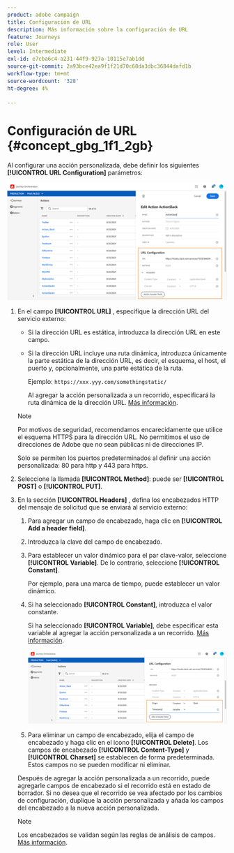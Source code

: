 ```yaml
---
product: adobe campaign
title: Configuración de URL
description: Más información sobre la configuración de URL
feature: Journeys
role: User
level: Intermediate
exl-id: e7cba6c4-a231-44f9-927a-10115e7ab1dd
source-git-commit: 2a93bce42ea9f1f21d70c68da3dbc36844dafd1b
workflow-type: tm+mt
source-wordcount: '328'
ht-degree: 4%

---
```


# Configuración de URL {#concept_gbg_1f1_2gb}

Al configurar una acción personalizada, debe definir los siguientes **[!UICONTROL URL Configuration]** parámetros:

![](../assets/journeyurlconfiguration.png)

1. En el campo **[!UICONTROL URL]** , especifique la dirección URL del servicio externo:

   * Si la dirección URL es estática, introduzca la dirección URL en este campo.

   * Si la dirección URL incluye una ruta dinámica, introduzca únicamente la parte estática de la dirección URL, es decir, el esquema, el host, el puerto y, opcionalmente, una parte estática de la ruta.

      Ejemplo: `https://xxx.yyy.com/somethingstatic/`

      Al agregar la acción personalizada a un recorrido, especificará la ruta dinámica de la dirección URL. [Más información](../building-journeys/using-custom-actions.md).
   >[!NOTE]
   >
   >Por motivos de seguridad, recomendamos encarecidamente que utilice el esquema HTTPS para la dirección URL. No permitimos el uso de direcciones de Adobe que no sean públicas ni de direcciones IP.
   >
   >Solo se permiten los puertos predeterminados al definir una acción personalizada: 80 para http y 443 para https.

1. Seleccione la llamada **[!UICONTROL Method]**: puede ser **[!UICONTROL POST]** o **[!UICONTROL PUT]**.
1. En la sección **[!UICONTROL Headers]** , defina los encabezados HTTP del mensaje de solicitud que se enviará al servicio externo:
   1. Para agregar un campo de encabezado, haga clic en **[!UICONTROL Add a header field]**.
   1. Introduzca la clave del campo de encabezado.
   1. Para establecer un valor dinámico para el par clave-valor, seleccione **[!UICONTROL Variable]**. De lo contrario, seleccione **[!UICONTROL Constant]**.

      Por ejemplo, para una marca de tiempo, puede establecer un valor dinámico.

   1. Si ha seleccionado **[!UICONTROL Constant]**, introduzca el valor constante.

      Si ha seleccionado **[!UICONTROL Variable]**, debe especificar esta variable al agregar la acción personalizada a un recorrido. [Más información](../building-journeys/using-custom-actions.md).

      ![](../assets/journeyurlconfiguration2.png)

   1. Para eliminar un campo de encabezado, elija el campo de encabezado y haga clic en el icono **[!UICONTROL Delete]**.
   Los campos de encabezado **[!UICONTROL Content-Type]** y **[!UICONTROL Charset]** se establecen de forma predeterminada. Estos campos no se pueden modificar ni eliminar.

   Después de agregar la acción personalizada a un recorrido, puede agregarle campos de encabezado si el recorrido está en estado de borrador. Si no desea que el recorrido se vea afectado por los cambios de configuración, duplique la acción personalizada y añada los campos del encabezado a la nueva acción personalizada.

   >[!NOTE]
   >
   >Los encabezados se validan según las reglas de análisis de campos. [Más información](https://tools.ietf.org/html/rfc7230#section-3.2.4).
